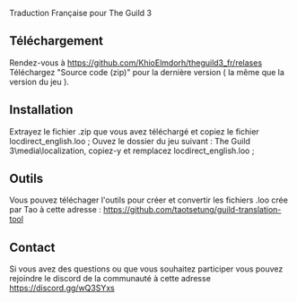 Traduction Française pour The Guild 3

## Téléchargement

Rendez-vous à https://github.com/KhioElmdorh/theguild3_fr/relases
Téléchargez "Source code (zip)" pour la dernière version ( la même que la version du jeu ).

## Installation

Extrayez le fichier .zip que vous avez téléchargé et copiez le fichier locdirect_english.loo ;
Ouvez le dossier du jeu suivant : The Guild 3\media\localization\, copiez-y et remplacez locdirect_english.loo ;

## Outils

Vous pouvez téléchager l'outils pour créer et convertir les fichiers .loo crée par Tao à cette adresse : https://github.com/taotsetung/guild-translation-tool

## Contact

Si vous avez des questions ou que vous souhaitez participer vous pouvez rejoindre le discord de la communauté à cette adresse https://discord.gg/wQ3SYxs
